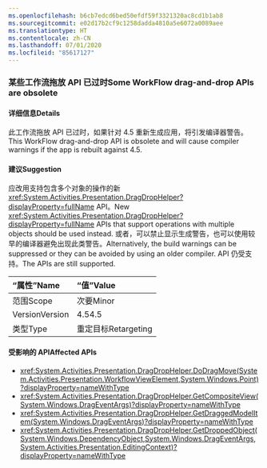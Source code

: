 ```yaml
---
ms.openlocfilehash: b6cb7edcd6bed50efdf59f3321320ac8cd1b1ab8
ms.sourcegitcommit: e02d17b2cf9c1258dadda4810a5e6072a0089aee
ms.translationtype: HT
ms.contentlocale: zh-CN
ms.lasthandoff: 07/01/2020
ms.locfileid: "85617127"
---
```

### <a name="some-workflow-drag-and-drop-apis-are-obsolete"></a><span data-ttu-id="1cabc-101">某些工作流拖放 API 已过时</span><span class="sxs-lookup"><span data-stu-id="1cabc-101">Some WorkFlow drag-and-drop APIs are obsolete</span></span>

#### <a name="details"></a><span data-ttu-id="1cabc-102">详细信息</span><span class="sxs-lookup"><span data-stu-id="1cabc-102">Details</span></span>

<span data-ttu-id="1cabc-103">此工作流拖放 API 已过时，如果针对 4.5 重新生成应用，将引发编译器警告。</span><span class="sxs-lookup"><span data-stu-id="1cabc-103">This WorkFlow drag-and-drop API is obsolete and will cause compiler warnings if the app is rebuilt against 4.5.</span></span>

#### <a name="suggestion"></a><span data-ttu-id="1cabc-104">建议</span><span class="sxs-lookup"><span data-stu-id="1cabc-104">Suggestion</span></span>

<span data-ttu-id="1cabc-105">应改用支持包含多个对象的操作的新 <xref:System.Activities.Presentation.DragDropHelper?displayProperty=fullName> API。</span><span class="sxs-lookup"><span data-stu-id="1cabc-105">New <xref:System.Activities.Presentation.DragDropHelper?displayProperty=fullName> APIs that support operations with multiple objects should be used instead.</span></span> <span data-ttu-id="1cabc-106">或者，可以禁止显示生成警告，也可以使用较早的编译器避免出现此类警告。</span><span class="sxs-lookup"><span data-stu-id="1cabc-106">Alternatively, the build warnings can be suppressed or they can be avoided by using an older compiler.</span></span> <span data-ttu-id="1cabc-107">API 仍受支持。</span><span class="sxs-lookup"><span data-stu-id="1cabc-107">The APIs are still supported.</span></span>

| <span data-ttu-id="1cabc-108">“属性”</span><span class="sxs-lookup"><span data-stu-id="1cabc-108">Name</span></span>    | <span data-ttu-id="1cabc-109">“值”</span><span class="sxs-lookup"><span data-stu-id="1cabc-109">Value</span></span>       |
|:--------|:------------|
| <span data-ttu-id="1cabc-110">范围</span><span class="sxs-lookup"><span data-stu-id="1cabc-110">Scope</span></span>   | <span data-ttu-id="1cabc-111">次要</span><span class="sxs-lookup"><span data-stu-id="1cabc-111">Minor</span></span>       |
| <span data-ttu-id="1cabc-112">Version</span><span class="sxs-lookup"><span data-stu-id="1cabc-112">Version</span></span> | <span data-ttu-id="1cabc-113">4.5</span><span class="sxs-lookup"><span data-stu-id="1cabc-113">4.5</span></span>         |
| <span data-ttu-id="1cabc-114">类型</span><span class="sxs-lookup"><span data-stu-id="1cabc-114">Type</span></span>    | <span data-ttu-id="1cabc-115">重定目标</span><span class="sxs-lookup"><span data-stu-id="1cabc-115">Retargeting</span></span> |

#### <a name="affected-apis"></a><span data-ttu-id="1cabc-116">受影响的 API</span><span class="sxs-lookup"><span data-stu-id="1cabc-116">Affected APIs</span></span>

- <xref:System.Activities.Presentation.DragDropHelper.DoDragMove(System.Activities.Presentation.WorkflowViewElement,System.Windows.Point)?displayProperty=nameWithType>
- <xref:System.Activities.Presentation.DragDropHelper.GetCompositeView(System.Windows.DragEventArgs)?displayProperty=nameWithType>
- <xref:System.Activities.Presentation.DragDropHelper.GetDraggedModelItem(System.Windows.DragEventArgs)?displayProperty=nameWithType>
- <xref:System.Activities.Presentation.DragDropHelper.GetDroppedObject(System.Windows.DependencyObject,System.Windows.DragEventArgs,System.Activities.Presentation.EditingContext)?displayProperty=nameWithType>

